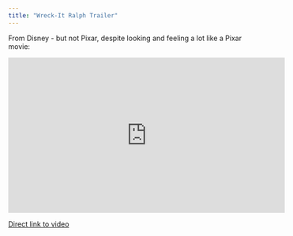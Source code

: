```yaml
---
title: "Wreck-It Ralph Trailer"
---
```

<p>From Disney - but not Pixar, despite looking and feeling a lot like a Pixar movie:</p>
<p><iframe width="560" height="315" src="https://www.youtube.com/embed/GHDQHVkYq4g?rel=0" frameborder="0" allowfullscreen></iframe></p>
<p><a href="https://youtu.be/GHDQHVkYq4g">Direct link to video</a></p>
